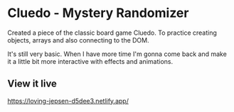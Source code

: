 # Cluedo - Mystery Randomizer

Created a piece of the classic board game Cluedo. 
To practice creating objects, arrays and also connecting to the DOM.

It's still very basic. When I have more time I'm gonna come back and make it a little bit more interactive with effects and animations. 

## View it live

https://loving-jepsen-d5dee3.netlify.app/
